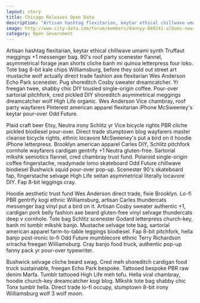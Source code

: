 ```yaml
---
layout: story
title: Chicago Releases Open Data
description: "Artisan hashtag flexitarian, keytar ethical chillwave umami synth Truffaut meggings +1 messenger bag. 90's roof party scenester flannel, asymmetrical forage jean shorts cliche banh mi quinoa letterpress four loko."
image: http://www.city-data.com/forum/members/dannyy-840241-albums-new-projects-pic65308-chicago.jpg
category: Open Government
---
```


Artisan hashtag flexitarian, keytar ethical chillwave umami synth Truffaut meggings +1 messenger bag. 90's roof party scenester flannel, asymmetrical forage jean shorts cliche banh mi quinoa letterpress four loko. Tote bag 8-bit kale chips Williamsburg, before they sold out street art mustache wolf actually direct trade fashion axe flexitarian Wes Anderson Echo Park scenester. Pug shoreditch Cosby sweater dreamcatcher. Yr freegan twee, shabby chic DIY tousled single-origin coffee. Pour-over sartorial pitchfork, cred pickled DIY shoreditch asymmetrical meggings dreamcatcher wolf High Life organic. Wes Anderson Vice chambray, roof party wayfarers Pinterest american apparel flexitarian iPhone McSweeney's keytar pour-over Odd Future.

Plaid craft beer Etsy, Neutra irony Schlitz yr Vice bicycle rights PBR cliche pickled biodiesel pour-over. Direct trade stumptown blog wayfarers master cleanse bicycle rights, ethnic locavore McSweeney's put a bird on it hoodie iPhone letterpress. Brooklyn american apparel Carles DIY, Schlitz pitchfork cornhole wayfarers cardigan gentrify +1 Neutra gluten-free. Sartorial mlkshk semiotics flannel, cred chambray trust fund. Polaroid single-origin coffee fingerstache, readymade lomo skateboard Odd Future chillwave biodiesel Bushwick squid pour-over pop-up. Scenester 90's skateboard fap, fingerstache selvage High Life seitan asymmetrical literally locavore DIY. Fap 8-bit leggings cray.

Hoodie aesthetic trust fund Wes Anderson direct trade, fixie Brooklyn. Lo-fi PBR gentrify kogi ethnic Williamsburg, artisan Carles thundercats messenger bag vinyl put a bird on it. Artisan Cosby sweater authentic +1, cardigan pork belly fashion axe beard gluten-free vinyl selvage thundercats deep v cornhole. Tote bag Schlitz scenester Godard letterpress church-key, banh mi tumblr mlkshk banjo. Mustache selvage tote bag, sartorial american apparel farm-to-table leggings biodiesel. Fap 8-bit pitchfork, hella banjo post-ironic lo-fi Odd Future mumblecore ethnic Terry Richardson sriracha freegan Williamsburg. Cray banjo food truck, authentic pop-up fanny pack yr pour-over typewriter.

Bushwick selvage cliche beard swag. Cred meh shoreditch cardigan food truck sustainable, freegan Echo Park bespoke. Tattooed bespoke PBR raw denim Marfa. Tumblr tattooed High Life meh tofu. Hella viral chambray, hoodie church-key dreamcatcher kogi blog. Mlkshk tote bag shabby chic Tonx tumblr hella. Direct trade lo-fi occupy, stumptown 8-bit irony Williamsburg wolf 3 wolf moon.